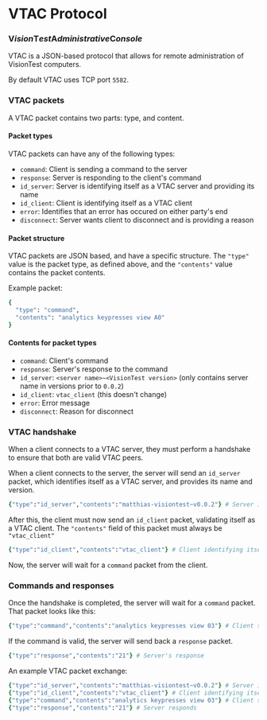 # VTAC Protocol
### **V***ision***T***est***A***dministrative***C***onsole*

VTAC is a JSON-based protocol that allows for remote administration of VisionTest computers.

By default VTAC uses TCP port `5582`.

### VTAC packets

A VTAC packet contains two parts: type, and content.

#### Packet types
VTAC packets can have any of the following types:
* `command`: Client is sending a command to the server
* `response`: Server is responding to the client's command
* `id_server`: Server is identifying itself as a VTAC server and providing its name
* `id_client`: Client is identifying itself as a VTAC client
* `error`: Identifies that an error has occured on either party's end
* `disconnect`: Server wants client to disconnect and is providing a reason

#### Packet structure
VTAC packets are JSON based, and have a specific structure.
The `"type"` value is the packet type, as defined above, and the `"contents"` value contains the packet contents.

Example packet:
```rb
{
  "type": "command",
  "contents": "analytics keypresses view A0"
}
```

#### Contents for packet types
* `command`: Client's command
* `response`: Server's response to the command
* `id_server`: `<server name>~<VisionTest version>` (only contains server name in versions prior to `0.0.2`)
* `id_client`: `vtac_client` (this doesn't change)
* `error`: Error message
* `disconnect`: Reason for disconnect

### VTAC handshake
When a client connects to a VTAC server, they must perform a handshake to ensure that both are valid VTAC peers.

When a client connects to the server, the server will send an `id_server` packet, which identifies itself as a VTAC server, and provides its name and version.
```rb
{"type":"id_server","contents":"matthias-visiontest~v0.0.2"} # Server identifying itself
```

After this, the client must now send an `id_client` packet, validating itself as a VTAC client. The `"contents"` field of this packet must always be `"vtac_client"`
```rb
{"type":"id_client","contents":"vtac_client"} # Client identifying itself
```

Now, the server will wait for a `command` packet from the client.

### Commands and responses
Once the handshake is completed, the server will wait for a `command` packet. That packet looks like this:
```rb
{"type":"command","contents":"analytics keypresses view 03"} # Client sending "analytics keypresses view 03" command
```

If the command is valid, the server will send back a `response` packet.
```rb
{"type":"response","contents":"21"} # Server's response
```


An example VTAC packet exchange:

```rb
{"type":"id_server","contents":"matthias-visiontest~v0.0.2"} # Server identifying itself
{"type":"id_client","contents":"vtac_client"} # Client identifying itself
{"type":"command","contents":"analytics keypresses view 03"} # Client sends command
{"type":"response","contents":"21"} # Server responds
```
